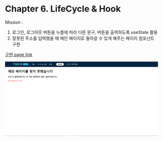 # Chapter 6. LifeCycle & Hook

Mission : 
1. 로그인, 로그아웃 버튼을 누름에 따라 다른 문구, 버튼을 출력하도록 useState 활용  
2. 잘못된 주소를 입력했을 때 메인 페이지로 돌아갈 수 있게 해주는 페이지 컴포넌트 구현  

[구현 page link](https://promleemissionch6.netlify.app/)  

![구현 image](sources/result1.png)  